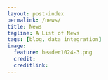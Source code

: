 ```yaml
---
layout: post-index
permalink: /news/
title: News
tagline: A List of News
tags: [blog, data integration]
image:
  feature: header1024-3.png
  credit:
  creditlink:
---
```

